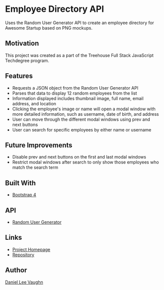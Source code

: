 # Employee Directory API

Uses the Random User Generator API to create an employee directory for Awesome Startup based on PNG mockups.

## Motivation

This project was created as a part of the Treehouse Full Stack JavaScript Techdegree program.

## Features

* Requests a JSON object from the Random User Generator API
* Parses that data to display 12 random employees from the list
* Information displayed includes thumbnail image, full name, email address, and location
* Clicking the employee's image or name will open a modal window with more detailed information, such as username, date of birth, and address
* User can move through the different modal windows using prev and next buttons
* User can search for specific employees by either name or username

## Future Improvements

* Disable prev and next buttons on the first and last modal windows
* Restrict modal windows after search to only show those employees who match the search term

## Built With

* [Bootstrap 4](https://getbootstrap.com/)

## API

* [Random User Generator](https://randomuser.me/)

## Links

* [Project Homepage](https://leevaughn.github.io/employee-directory.api/)
* [Repository](https://github.com/LeeVaughn/employee-directory.api)

## Author

[Daniel Lee Vaughn](https://github.com/LeeVaughn)
